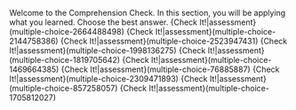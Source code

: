 Welcome to the Comprehension Check. In this section, you will be applying what you learned. Choose the best answer. 
{Check It!|assessment}(multiple-choice-2664488498)
{Check It!|assessment}(multiple-choice-2144758386)
{Check It!|assessment}(multiple-choice-2523947431)
{Check It!|assessment}(multiple-choice-1998136275)
{Check It!|assessment}(multiple-choice-1819705642)
{Check It!|assessment}(multiple-choice-1469664385)
{Check It!|assessment}(multiple-choice-76885887)
{Check It!|assessment}(multiple-choice-2309471893)
{Check It!|assessment}(multiple-choice-857258057)
{Check It!|assessment}(multiple-choice-1705812027)
